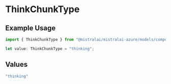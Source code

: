 # ThinkChunkType

## Example Usage

```typescript
import { ThinkChunkType } from "@mistralai/mistralai-azure/models/components";

let value: ThinkChunkType = "thinking";
```

## Values

```typescript
"thinking"
```